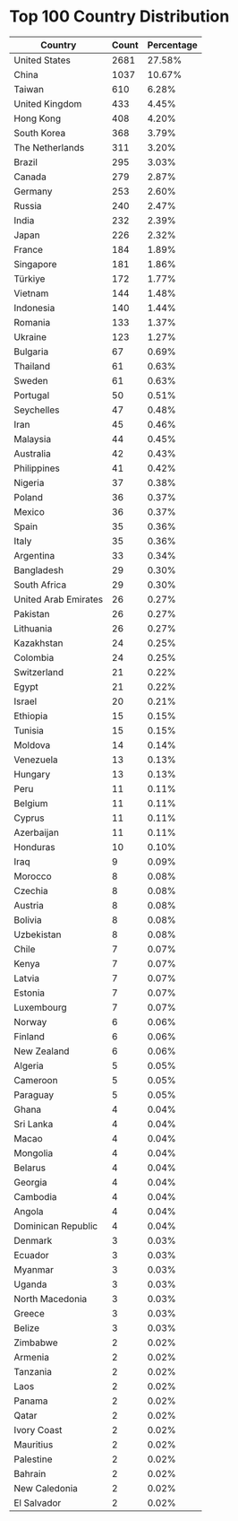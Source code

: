 # Top 100 Country Distribution
| Country | Count | Percentage |
|----|----|----|
| United States | 2681 | 27.58% |
| China | 1037 | 10.67% |
| Taiwan | 610 | 6.28% |
| United Kingdom | 433 | 4.45% |
| Hong Kong | 408 | 4.20% |
| South Korea | 368 | 3.79% |
| The Netherlands | 311 | 3.20% |
| Brazil | 295 | 3.03% |
| Canada | 279 | 2.87% |
| Germany | 253 | 2.60% |
| Russia | 240 | 2.47% |
| India | 232 | 2.39% |
| Japan | 226 | 2.32% |
| France | 184 | 1.89% |
| Singapore | 181 | 1.86% |
| Türkiye | 172 | 1.77% |
| Vietnam | 144 | 1.48% |
| Indonesia | 140 | 1.44% |
| Romania | 133 | 1.37% |
| Ukraine | 123 | 1.27% |
| Bulgaria | 67 | 0.69% |
| Thailand | 61 | 0.63% |
| Sweden | 61 | 0.63% |
| Portugal | 50 | 0.51% |
| Seychelles | 47 | 0.48% |
| Iran | 45 | 0.46% |
| Malaysia | 44 | 0.45% |
| Australia | 42 | 0.43% |
| Philippines | 41 | 0.42% |
| Nigeria | 37 | 0.38% |
| Poland | 36 | 0.37% |
| Mexico | 36 | 0.37% |
| Spain | 35 | 0.36% |
| Italy | 35 | 0.36% |
| Argentina | 33 | 0.34% |
| Bangladesh | 29 | 0.30% |
| South Africa | 29 | 0.30% |
| United Arab Emirates | 26 | 0.27% |
| Pakistan | 26 | 0.27% |
| Lithuania | 26 | 0.27% |
| Kazakhstan | 24 | 0.25% |
| Colombia | 24 | 0.25% |
| Switzerland | 21 | 0.22% |
| Egypt | 21 | 0.22% |
| Israel | 20 | 0.21% |
| Ethiopia | 15 | 0.15% |
| Tunisia | 15 | 0.15% |
| Moldova | 14 | 0.14% |
| Venezuela | 13 | 0.13% |
| Hungary | 13 | 0.13% |
| Peru | 11 | 0.11% |
| Belgium | 11 | 0.11% |
| Cyprus | 11 | 0.11% |
| Azerbaijan | 11 | 0.11% |
| Honduras | 10 | 0.10% |
| Iraq | 9 | 0.09% |
| Morocco | 8 | 0.08% |
| Czechia | 8 | 0.08% |
| Austria | 8 | 0.08% |
| Bolivia | 8 | 0.08% |
| Uzbekistan | 8 | 0.08% |
| Chile | 7 | 0.07% |
| Kenya | 7 | 0.07% |
| Latvia | 7 | 0.07% |
| Estonia | 7 | 0.07% |
| Luxembourg | 7 | 0.07% |
| Norway | 6 | 0.06% |
| Finland | 6 | 0.06% |
| New Zealand | 6 | 0.06% |
| Algeria | 5 | 0.05% |
| Cameroon | 5 | 0.05% |
| Paraguay | 5 | 0.05% |
| Ghana | 4 | 0.04% |
| Sri Lanka | 4 | 0.04% |
| Macao | 4 | 0.04% |
| Mongolia | 4 | 0.04% |
| Belarus | 4 | 0.04% |
| Georgia | 4 | 0.04% |
| Cambodia | 4 | 0.04% |
| Angola | 4 | 0.04% |
| Dominican Republic | 4 | 0.04% |
| Denmark | 3 | 0.03% |
| Ecuador | 3 | 0.03% |
| Myanmar | 3 | 0.03% |
| Uganda | 3 | 0.03% |
| North Macedonia | 3 | 0.03% |
| Greece | 3 | 0.03% |
| Belize | 3 | 0.03% |
| Zimbabwe | 2 | 0.02% |
| Armenia | 2 | 0.02% |
| Tanzania | 2 | 0.02% |
| Laos | 2 | 0.02% |
| Panama | 2 | 0.02% |
| Qatar | 2 | 0.02% |
| Ivory Coast | 2 | 0.02% |
| Mauritius | 2 | 0.02% |
| Palestine | 2 | 0.02% |
| Bahrain | 2 | 0.02% |
| New Caledonia | 2 | 0.02% |
| El Salvador | 2 | 0.02% |
